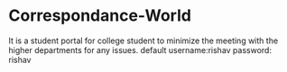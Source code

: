# Correspondance-World
It is a student portal for college student to minimize the meeting with the higher departments for any issues.
default username:rishav 
password: rishav
